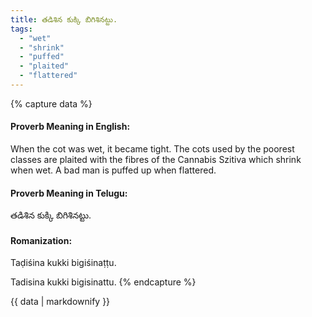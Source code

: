 ```yaml
---
title: తడిశిన కుక్కి బిగిశినట్టు.
tags:
  - "wet"
  - "shrink"
  - "puffed"
  - "plaited"
  - "flattered"
---
```


{% capture data %}
#### Proverb Meaning in English:
When the cot was wet, it became tight.
The cots used by the poorest classes are plaited with the fibres of the Cannabis Szitiva which shrink when wet.
A bad man is puffed up when flattered.

#### Proverb Meaning in Telugu:
తడిశిన కుక్కి బిగిశినట్టు.

#### Romanization:
Taḍiśina kukki bigiśinaṭṭu.

Tadisina kukki bigisinattu.
{% endcapture %}

{{ data | markdownify }}

